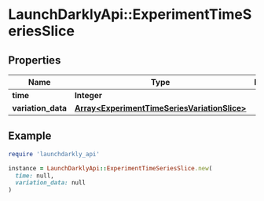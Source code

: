 # LaunchDarklyApi::ExperimentTimeSeriesSlice

## Properties

| Name | Type | Description | Notes |
| ---- | ---- | ----------- | ----- |
| **time** | **Integer** |  | [optional] |
| **variation_data** | [**Array&lt;ExperimentTimeSeriesVariationSlice&gt;**](ExperimentTimeSeriesVariationSlice.md) |  | [optional] |

## Example

```ruby
require 'launchdarkly_api'

instance = LaunchDarklyApi::ExperimentTimeSeriesSlice.new(
  time: null,
  variation_data: null
)
```

